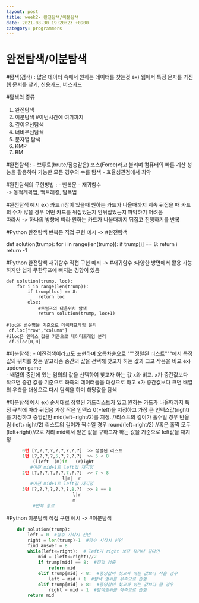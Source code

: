 ```yaml
---
layout: post
title: week2- 완전탐색/이분탐색
date: 2021-08-30 19:20:23 +0900
category: programmers
---
```

# 완전탐색/이분탐색

#탐색(검색)
  : 많은 데이터 속에서 원하는 데이터를 찾는것
    ex) 웹에서 특정 문자를 가진 웹 문서를 찾기, 신용카드, 버스카드

#탐색의 종류 
  1) 완전탐색  
  2) 이분탐색      #이번시간에 여기까지
  3) 깊이우선탐색
  4) 너비우선탐색  
  5) 문자열 탐색
  6) KMP
  7) BM

#완전탐색
  : - 브루트(brute/짐숭같은) 포스(Force)라고 불리며 컴퓨터의 빠른 계산 성능을 활용하여 
      가능한 모든 경우의 수를 탐색
    - 효율성관점에서 최악

#완전탐색의 구현방법
  : - 반복문
    - 재귀함수  
      -> 동적계획법, 백트래킹, 탐욕법  

#완전탐색 예시
  ex) 카드 n장이 있을때 원하는 카드가 나올때까지 계속 뒤집을 때 
      카드의 수가 많을 경우 어떤 카드를 뒤집었는지 안뒤집었는지 파악하기 어려움  
      따라서
      -> 하나의 방향에 따라 원하는 카드가 나올때까지 뒤집고 진행하기를 반복

#Python 완전탐색 반복문 직접 구현 예시
-> #완전탐색

   def solution(trump):
       for i in range(len(trump)):
           if trump[i] == 8:
               return i
       return -1

#Python 완전탐색 재귀함수 직접 구현 예시
-> #재귀함수
    :다양한 방면에서 활용 가능하지만 쉽게 무한루프에 빠지는 경향이 있음

    def solution(trump, loc):    
        for i in range(len(trump)):
            if trump[loc] == 8:
                return loc
            else:
                #트럼프의 다음위치 탐색
                return solution(trump, loc+1)

    #loc은 변수명을 기준으로 데이터프레임 분리 
     df.loc["row","column"]
    #iloc은 인덱스 값을 기준으로 데이터프레임 분리
     df.iloc[0,0]

#이분탐색
  : - 이진검색이라고도 표현하며 오름차순으로 """정렬된 리스트"""에서 
      특정값의 위치를 찾는 알고리즘 중간의 값을 선택해 찾고자 하는 값과 
      크고 작음을 비교
    ex) updown game  
    - 배열의 중간에 있는 임의의 값을 선택하여 찾고자 하는 값 x와 비교.
      x가 중간값보다 작으면 중간 값을 기준으로 좌측의 데이터들을 대상으로 하고
      x가 중간값보다 크면 배열의 우측을 대상으로 다시 탐색을 하며 해당값을 탐색

#이분탐색 예시
  ex) 순서대로 정렬된 카드리스트가 있고 원하는 카드가 나올때까지 특정 규칙에 따라 뒤집음
      가장 작은 인덱스 0(=left)을 지정하고 가장 큰 인덱스값(right)를 지정하고
      중앙값인 mid(left+right/2)를 지정.
      //리스트의 길이가 홀수일 경우 반올림 (left+right/2)
                리스트의 길이가 짝수일 경우 round(left+right/2)
      //혹은 홀짝 모두 (left+right)//2로 처리
      mid에서 얻은 값을 구하고자 하는 값을 기준으로 left값을 재지정

```python
      0턴 [?,?,?,?,?,?,?,?,?]  >> 정렬된 리스트
      1턴 [?,?,?,?,5,?,?,?,?]  >> 5 < 8    
          (l)eft  (m)id   (r)ight
         #이전 mid+1로 left값 재지정
      2턴 [?,?,?,?,?,?,7,?,?]  >> 7 < 8    
                     l|m|  r
         #이전 mid+1로 left값 재지정
      3턴 [?,?,?,?,?,?,?,8,?]  >> 8 == 8    
                         l|r
                         m
          #반복 종료 
```     

#Python 이분탐색 직접 구현 예시
-> #이분탐색

```python
    def solution(trump):
        left = 0  #함수 시작시 선언
        right = len(trump)-1  #함수 시작시 선언
        find_answer = 8
        while(left<=right):  # left가 right 보다 작거나 같다면
            mid = (left<=right)//2
            if trump[mid] == 8:  #정답 검출
                return mid   
            elif trump[mid] < 8:  #중앙값이 찾고자 하는 값보다 작을 경우 
                left = mid + 1  #탐색 범위를 우측으로 좁힘
            elif trump[mid] > 8:  #중앙값이 찾고자 하는 값보다 클 경우
                right = mid - 1  #탐색범위를 좌측으로 좁힘
        return mid
```